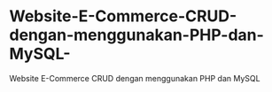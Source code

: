 # Website-E-Commerce-CRUD-dengan-menggunakan-PHP-dan-MySQL-
Website E-Commerce CRUD dengan menggunakan PHP dan MySQL  
